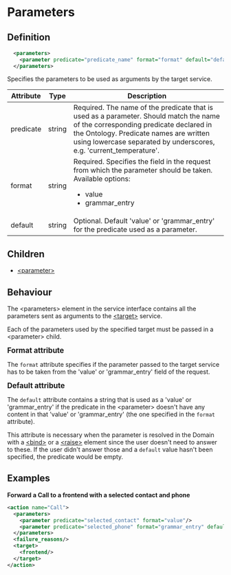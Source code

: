 <span style="font-size: 2em">**Parameters**</span>

## Definition
```xml
  <parameters>
    <parameter predicate="predicate_name" format="format" default="default"/>
  </parameters>
```

Specifies the parameters to be used as arguments by the target service.


Attribute | Type | Description |
--- | --- | --- |
predicate | string | Required. The name of the predicate that is used as a parameter. Should match the name of the corresponding predicate declared in the Ontology. Predicate names are written using lowercase separated by underscores, e.g. 'current_temperature'. |
format | string | Required. Specifies the field in the request from which the parameter should be taken. Available options: <ul><li>value</li><li>grammar_entry</li></ul> |
default | string | Optional. Default 'value' or 'grammar_entry' for the predicate used as a parameter. |


## Children

- [<parameter\>](/tdm_documentation/service_interface/children/parameters)


## Behaviour

The <parameters\> element in the service interface contains all the parameters sent as arguments to the [<target\>](/tdm_documentation/service_interface/children/target) service.

Each of the parameters used by the specified target must be passed in a <parameter\> child.

<span style="font-size: 1.2em">**Format attribute**</span>

The `format` attribute specifies if the parameter passed to the target service has to be taken from the 'value' or 'grammar_entry' field of the request. <!-- Link to the API for HTTP services doc? -->

<span style="font-size: 1.2em">**Default attribute**</span>

The `default` attribute contains a string that is used as a 'value' or 'grammar_entry' if the predicate in the <parameter\> doesn't have any content in that 'value' or 'grammar_entry' (the one specified in the `format` attribute).

This attribute is necessary when the parameter is resolved in the Domain with a [<bind\>](/domain/children/bind) or a [<raise\>](/domain/children/raise) element since the user doesn't need to answer to these. If the user didn't answer those and a `default` value hasn't been specified, the predicate would be empty.


## Examples

**Forward a Call to a frontend with a selected contact and phone**

```xml
<action name="Call">
  <parameters>
    <parameter predicate="selected_contact" format="value"/>
    <parameter predicate="selected_phone" format="grammar_entry" default="mobile"/>
  </parameters>
  <failure_reasons/>
  <target>
    <frontend/>
  </target>
</action>
```
